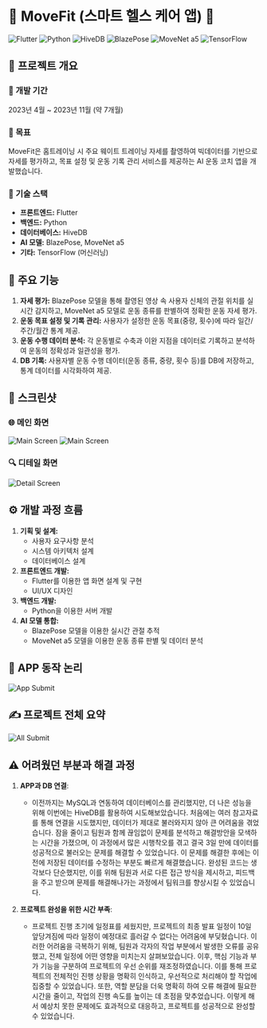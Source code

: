 # 💪 MoveFit (스마트 헬스 케어 앱) 💪

![Flutter](https://img.shields.io/badge/Flutter-blue?logo=flutter&style=flat-square)
![Python](https://img.shields.io/badge/Python-green?logo=python&style=flat-square)
![HiveDB](https://img.shields.io/badge/HiveDB-orange?logo=hivedb&style=flat-square)
![BlazePose](https://img.shields.io/badge/BlazePose-red?logo=ai&style=flat-square) 
![MoveNet a5](https://img.shields.io/badge/MoveNet%20a5-red?logo=ai&style=flat-square)
![TensorFlow](https://img.shields.io/badge/TensorFlow-yellow?logo=tensorflow&style=flat-square)

## 🎉 프로젝트 개요

### 📅 개발 기간
2023년 4월 ~ 2023년 11월 (약 7개월)

### 🎯 목표
MoveFit은 홈트레이닝 시 주요 웨이트 트레이닝 자세를 촬영하여 빅데이터를 기반으로 자세를 평가하고, 목표 설정 및 운동 기록 관리 서비스를 제공하는 AI 운동 코치 앱을 개발했습니다.

### 🔧 기술 스택
- **프론트엔드:** Flutter
- **백엔드:** Python
- **데이터베이스:** HiveDB
- **AI 모델:** BlazePose, MoveNet a5
- **기타:** TensorFlow (머신러닝)

## 🌟 주요 기능
1. **자세 평가:** BlazePose 모델을 통해 촬영된 영상 속 사용자 신체의 관절 위치를 실시간 감지하고, MoveNet a5 모델로 운동 종류를 판별하여 정확한 운동 자세 평가.
2. **운동 목표 설정 및 기록 관리:** 사용자가 설정한 운동 목표(중량, 횟수)에 따라 일간/주간/월간 통계 제공.
3. **운동 수행 데이터 분석:** 각 운동별로 수축과 이완 지점을 데이터로 기록하고 분석하여 운동의 정확성과 일관성을 평가.
4. **DB 기록:** 사용자별 운동 수행 데이터(운동 종류, 중량, 횟수 등)를 DB에 저장하고, 통계 데이터를 시각화하여 제공.


## 📸 스크린샷

### 🌐 메인 화면
![Main Screen](./git-images/git-main.png)
![Main Screen](./git-images/git-main02.png)

### 🔍 디테일 화면
![Detail Screen](./git-images/git-detail.png)

## ⚙️ 개발 과정 흐름
1. **기획 및 설계:**
   - 사용자 요구사항 분석
   - 시스템 아키텍처 설계
   - 데이터베이스 설계
2. **프론트엔드 개발:**
   - Flutter를 이용한 앱 화면 설계 및 구현
   - UI/UX 디자인
3. **백엔드 개발:**
   - Python을 이용한 서버 개발
4. **AI 모델 통합:**
   - BlazePose 모델을 이용한 실시간 관절 추적
   - MoveNet a5 모델을 이용한 운동 종류 판별 및 데이터 분석

## 🤔 APP 동작 논리
![App Submit](./git-images/git-app-summary.png)

## ✍️ 프로젝트 전체 요약
![All Submit](./git-images/git-all-summary.png)


## ⚠️ 어려웠던 부분과 해결 과정

1. **APP과 DB 연결**:
   - 이전까지는 MySQL과 연동하여 데이터베이스를 관리했지만, 더 나은 성능을 위해 이번에는 HiveDB를 활용하여 시도해보았습니다.
처음에는 여러 참고자료를 통해 연결을 시도했지만, 데이터가 제대로 불러와지지 않아 큰 어려움을 겪었습니다. 
잠을 줄이고 팀원과 함께 끊임없이 문제를 분석하고 해결방안을 모색하는 시간을 가졌으며, 이 과정에서 많은 시행착오를 겪고 결국 3일 만에 데이터를 성공적으로 불러오는 문제를 해결할 수 있었습니다. 이 문제를 해결한 후에는 이전에 저장된 데이터를 수정하는 부분도 빠르게 해결했습니다. 완성된 코드는 생각보다 단순했지만, 이를 위해 팀원과 서로 다른 접근 방식을 제시하고, 피드백을 주고 받으며 문제를 해결해나가는 과정에서  팀워크를 향상시킬 수 있었습니다.

2. **프로젝트 완성을 위한 시간 부족**:
   - 프로젝트 진행 초기에 일정표를 세웠지만, 프로젝트의 최종 발표 일정이 10일 앞당겨짐에 따라 일정이 예정대로 흘러갈 수 없다는 어려움에 부딪혔습니다. 이러한 어려움을 극복하기 위해, 팀원과 각자의 작업 부분에서 발생한 오류를 공유했고, 전체 일정에 어떤 영향을 미치는지 살펴보았습니다. 이후, 핵심 기능과 부가 기능을 구분하여 프로젝트의 우선 순위를 재조정하였습니다. 이를 통해 프로젝트의 전체적인 진행 상황을 명확히 인식하고, 우선적으로 처리해야 할 작업에 집중할 수 있었습니다. 또한, 역할 분담을 더욱 명확히 하여 오류 해결에 필요한 시간을 줄이고, 작업의 진행 속도를 높이는 데 초점을 맞추었습니다. 이렇게 해서 예상치 못한 문제에도 효과적으로 대응하고, 프로젝트를 성공적으로 완성할 수 있었습니다.
 
